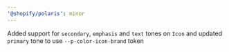 ```yaml
---
'@shopify/polaris': minor
---
```


Added support for `secondary`, `emphasis` and `text` tones on `Icon` and updated `primary` tone to use `--p-color-icon-brand` token
